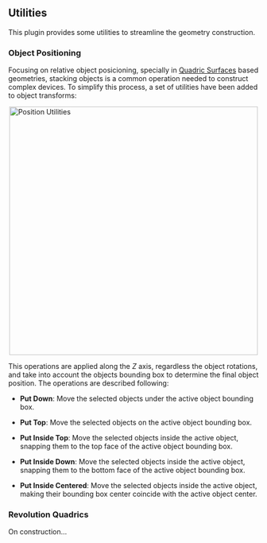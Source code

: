 ## Utilities

This plugin provides some utilities to streamline the geometry construction. 



### Object Positioning

Focusing on relative object posicioning, specially in [Quadric Surfaces](quadric-surfaces.md) based geometries, stacking objects is a common operation needed to construct complex devices. To simplify this process, a set of utilities have been added to object transforms:

<img src="../../images/utilitiesTransform.png" alt="Position Utilities" width="500" style="display: block; margin: 0 auto"/>

This operations are applied along the *Z* axis, regardless the object rotations, and take into account the objects bounding box to determine the final object position. The operations are described following:

- **Put Down**: Move the selected objects under the active object bounding box.

- **Put Top**: Move the selected objects on the active object bounding box.

- **Put Inside Top**: Move the selected objects inside the active object, snapping them to the top face of the active object bounding box.

- **Put Inside Down**: Move the selected objects inside the active object, snapping them to the bottom face of the active object bounding box.

- **Put Inside Centered**: Move the selected objects inside the active object, making their bounding box center coincide with the active object center.

### Revolution Quadrics

On construction...
